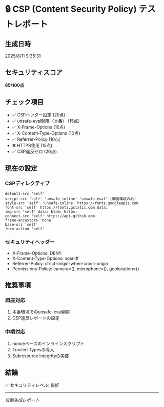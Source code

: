 # 🔒 CSP (Content Security Policy) テストレポート

## 生成日時
2025/8/11 9:35:31

## セキュリティスコア
**85/100点**

## チェック項目

- ✅ CSPヘッダー設定 (20点)
- ✅ unsafe-eval制限（本番） (15点)
- ✅ X-Frame-Options (10点)
- ✅ X-Content-Type-Options (10点)
- ✅ Referrer-Policy (10点)
- ❌ HTTPS使用 (15点)
- ✅ CSP違反ゼロ (20点)

## 現在の設定

### CSPディレクティブ
```
default-src 'self'
script-src 'self' 'unsafe-inline' 'unsafe-eval' (開発環境のみ)
style-src 'self' 'unsafe-inline' https://fonts.googleapis.com
font-src 'self' https://fonts.gstatic.com data:
img-src 'self' data: blob: https:
connect-src 'self' https://api.github.com
frame-ancestors 'none'
base-uri 'self'
form-action 'self'
```

### セキュリティヘッダー
- X-Frame-Options: DENY
- X-Content-Type-Options: nosniff
- Referrer-Policy: strict-origin-when-cross-origin
- Permissions-Policy: camera=(), microphone=(), geolocation=()

## 推奨事項

### 即座対応
1. 本番環境でのunsafe-eval削除
2. CSP違反レポートの設定

### 中期対応
1. nonceベースのインラインスクリプト
2. Trusted Typesの導入
3. Subresource Integrityの実装

## 結論
✅ セキュリティレベル: 良好

---
*自動生成レポート*
